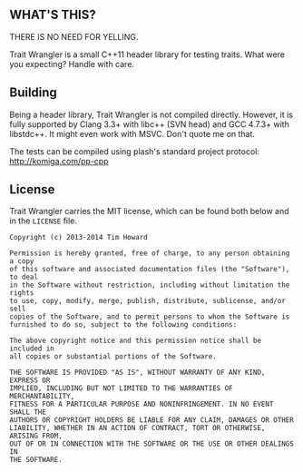 
## WHAT'S THIS?

THERE IS NO NEED FOR YELLING.

Trait Wrangler is a small C++11 header library for testing traits.
What were you expecting? Handle with care.

## Building

Being a header library, Trait Wrangler is not compiled directly. However, it
is fully supported by Clang 3.3+ with libc++ (SVN head) and GCC 4.7.3+ with
libstdc++. It might even work with MSVC. Don't quote me on that.

The tests can be compiled using plash's standard project protocol:
http://komiga.com/pp-cpp

## License

Trait Wrangler carries the MIT license, which can be found both below
and in the `LICENSE` file.

```
Copyright (c) 2013-2014 Tim Howard

Permission is hereby granted, free of charge, to any person obtaining a copy
of this software and associated documentation files (the "Software"), to deal
in the Software without restriction, including without limitation the rights
to use, copy, modify, merge, publish, distribute, sublicense, and/or sell
copies of the Software, and to permit persons to whom the Software is
furnished to do so, subject to the following conditions:

The above copyright notice and this permission notice shall be included in
all copies or substantial portions of the Software.

THE SOFTWARE IS PROVIDED "AS IS", WITHOUT WARRANTY OF ANY KIND, EXPRESS OR
IMPLIED, INCLUDING BUT NOT LIMITED TO THE WARRANTIES OF MERCHANTABILITY,
FITNESS FOR A PARTICULAR PURPOSE AND NONINFRINGEMENT. IN NO EVENT SHALL THE
AUTHORS OR COPYRIGHT HOLDERS BE LIABLE FOR ANY CLAIM, DAMAGES OR OTHER
LIABILITY, WHETHER IN AN ACTION OF CONTRACT, TORT OR OTHERWISE, ARISING FROM,
OUT OF OR IN CONNECTION WITH THE SOFTWARE OR THE USE OR OTHER DEALINGS IN
THE SOFTWARE.
```
